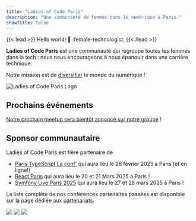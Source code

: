 ```yaml
---
title: "Ladies of Code Paris"
description: "Une communauté de femmes dans le numérique à Paris."
showTitle: false
---
```


{{< lead >}}
Hello world! :wave: :female-technologist:
{{< /lead >}}

  <div class="h-1 bg-gradient-to-r to-primary-500 via-secondary-500 from-ternary-500"></div>

<strong>Ladies of Code Paris</strong> est une communauté qui regroupe toutes les femmes dans la tech : nous nous encourageons à nous épanouir dans une carrière technique.

Notre mission est de <u>diversifier</u> le monde du numérique !


<div class="flex justify-center">
  <img class="object-contain h-48 w-96" src="/presse/LOC-logo-vect-no-margin.svg" alt="Ladies of Code Paris Logo">
</div>

## Prochains événements

[Notre prochain meetup sera bientôt annoncé sur notre groupe](https://www.meetup.com/fr-FR/ladies-of-code-paris/events) !

## Sponsor communautaire

Ladies of Code Paris est fière partenaire de 
- [Paris TypeScript La conf'](https://la-conf.typescript.paris/) qui aura lieu le 28 février 2025 à Paris (et en ligne!)
- [React Paris](https://react.paris/) qui aura lieu le 20 et 21 Mars 2025 à Paris !
- [Symfony Live Paris 2025](https://live.symfony.com/2025-paris/) qui aura lieu le 27 et 28 mars 2025 à Paris !

La liste complète de nos conférences partenaires passées est disponible sur la page dédiée aux [partenariats](https://ladiesofcodeparis.netlify.app/partenaires/#sponsor-communautaire).

<div class="flex gap-4 justify-center">
  <a href="https://la-conf.typescript.paris/" target="_blank" rel="noopener" class="prose h-24"><img class="object-contain h-24" src="partenaires/paris-typescript-cropped.jpg" /></a>
  <a href="https://react.paris/" target="_blank" rel="noopener" class="prose h-24"><img class="object-contain h-24" src="partenaires/reactParis.png" /></a>
  <a href="https://live.symfony.com/2025-paris/" target="_blank" rel="noopener" class="prose h-24"><img class="object-contain h-24" src="partenaires/symfonylive.jpg" /></a>
</div>



